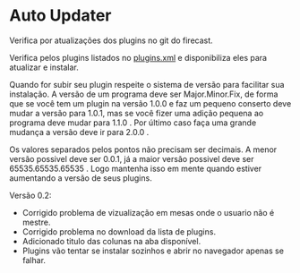 # Auto Updater
Verifica por atualizações dos plugins no git do firecast. 

Verifica pelos plugins listados no [plugins.xml](https://github.com/rrpgfirecast/firecast/blob/master/Plugins/plugins.xml) e disponibiliza eles para atualizar e instalar. 

Quando for subir seu plugin respeite o sistema de versão para facilitar sua instalação. A versão de um programa deve ser Major.Minor.Fix, de forma que se você tem um plugin na versão 1.0.0 e faz um pequeno conserto deve mudar a versão para 1.0.1, mas se você fizer uma adição pequena ao programa deve mudar para 1.1.0 . Por último caso faça uma grande mudança a versão deve ir para 2.0.0 .

Os valores separados pelos pontos não precisam ser decimais. A menor versão possivel deve ser 0.0.1, já a maior versão possivel deve ser 65535.65535.65535 . Logo mantenha isso em mente quando estiver aumentando a versão de seus plugins. 

Versão 0.2:
* Corrigido problema de vizualização em mesas onde o usuario não é mestre.
* Corrigido problema no download da lista de plugins.
* Adicionado titulo das colunas na aba disponível.
* Plugins vão tentar se instalar sozinhos e abrir no navegador apenas se falhar. 